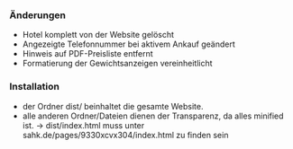 ### Änderungen
- Hotel komplett von der Website gelöscht
- Angezeigte Telefonnummer bei aktivem Ankauf geändert
- Hinweis auf PDF-Preisliste entfernt
- Formatierung der Gewichtsanzeigen vereinheitlicht

### Installation
- der Ordner dist/ beinhaltet die gesamte Website.
- alle anderen Ordner/Dateien dienen der Transparenz, da alles minified ist.
-> dist/index.html muss unter sahk.de/pages/9330xcvx304/index.html zu finden sein